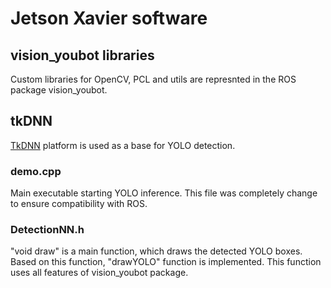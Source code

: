 # Jetson Xavier software
## vision_youbot libraries
Custom libraries for OpenCV, PCL and utils are represnted in the ROS package vision_youbot.
## tkDNN
[TkDNN](https://github.com/ceccocats/tkDNN) platform is used as a base for YOLO detection. 
### demo.cpp
Main executable starting YOLO inference. This file was completely change to ensure compatibility with ROS. 
### DetectionNN.h
"void draw" is a main function, which draws the detected YOLO boxes. Based on this function, "drawYOLO" function is implemented. This function uses all features of vision_youbot package.
